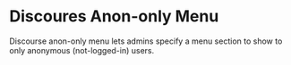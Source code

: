 # Discoures Anon-only Menu
Discourse anon-only menu lets admins specify a menu section to show to only anonymous (not-logged-in) users.
